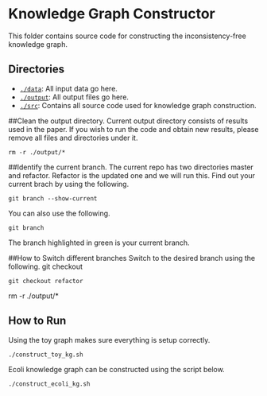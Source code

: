 # Knowledge Graph Constructor
This folder contains source code for constructing the inconsistency-free knowledge graph.

## Directories
* <code>[./data](./data)</code>: All input data go here.
* <code>[./output](./output)</code>: All output files go here.
* <code>[./src](./src)</code>: Contains all source code used for knowledge graph construction.

##Clean the output directory.
Current output directory consists of results used in the paper. If you wish to run the code and obtain new results, please remove all files and directories under it.
```
rm -r ./output/*
```

##Identify the current branch.
The current repo has two directories master and refactor. Refactor is the updated one and we will run this. 
Find out your current brach by using the following. 

```
git branch --show-current 
```
You can also use the following.
```
git branch
```
The branch highlighted in green is your current branch.


##How to Switch different branches 
Switch to the desired branch using the following. 
git checkout <your desired branch>
```
git checkout refactor
```


rm -r ./output/*
## How to Run
Using the toy graph makes sure everything is setup correctly.
```
./construct_toy_kg.sh
```

Ecoli knowledge graph can be constructed using the script below.
```
./construct_ecoli_kg.sh
```

